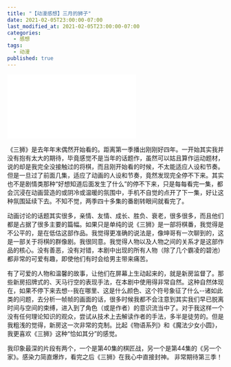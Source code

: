 ```yaml
---
title: "【动漫感想】三月的狮子"
date: 2021-02-05T23:00:00-07:00
last_modified_at: 2021-02-05T23:00:00-07:00
categories:
  - 感想
tags:
  - 动漫
published: true
---
```


<iframe src="//player.bilibili.com/player.html?aid=8395270&bvid=BV14x41117GV&cid=13819631&page=7" scrolling="no" border="0" frameborder="no" framespacing="0" allowfullscreen="true"> </iframe>

《三狮》是去年年末偶然开始看的。距离第一季播出刚刚好四年。一开始其实我并没有抱有太大的期待，毕竟感觉不是当年的话题作，虽然可以姑且算作运动题材，说的却是我完全没接触过的将棋，而且刚开始看的时候，不太能适应人设和节奏。但是一旦过了前面几集，适应了动画的人设和节奏，竟然发现完全停不下来。其实也不是剧情类那种“好想知道后面发生了什么”的停不下来，只是每每看完一集，都会沉浸在动画营造的或阴冷或温暖的氛围中，手机不自觉的点开了下一集，好让这种氛围延续下去。不知不觉，两季四十多集的番剧转眼间就看完了。

动画讨论的话题其实很多，亲情、友情、成长、胜负、衰老，很多很多，而且他们都是占据了很多主要的篇幅。如果只是单纯的说《三狮》是一部将棋番，我觉得是不公平的，是在低估这部作品。我觉得更准确的说法是，像坤哥有一次聊到的，这是一部关于将棋的群像剧。我很同意。我觉得人物以及人物之间的关系才是这部作品的核心。没有善恶，没有对错，本剧中出现的所有人物（除了几个霸凌的碧池）都非常的可爱有趣，即使他们有时会给男主带来痛苦。

有了可爱的人物和温馨的故事，让他们在屏幕上生动起来的，就是新房监督了。那些新房招牌式的、天马行空的表现手法，在本剧中使用得非常自然。这种自然体现在，如果不停下来去想--我在哪里、这是什么颜色、这个符号象征了什么--诸如此类的问题，去分析一帧帧的画面的话，很多时候我都不会注意到其实我们早已脱离时间与空间的束缚，进入到了角色（或是作者）的意识流当中了。对于我这样一个没有任何理论知识的观众，尝试从技术上去解读作者的手法，多半是徒劳的。但是我粗浅的觉得，新房这一次非常的克制。比起《物语系列》和《魔法少女小圆》，我更喜欢《三狮》这种“恰如其分”的感觉。

我印象最深的片段有两个，一个是第40集的棋匠战，另一个是第44集的《另一个家》。感染力简直爆炸，看完之后《三狮》在我心中直接封神。 非常期待第三季！
